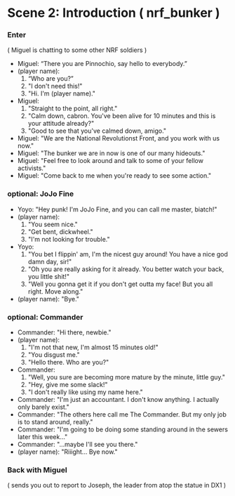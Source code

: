 Scene 2: Introduction ( nrf_bunker )
=====

### Enter
( Miguel is chatting to some other NRF soldiers )

- Miguel: “There you are Pinnochio, say hello to everybody.”
- (player name):
  1. “Who are you?”
  2. "I don't need this!"
  3. "Hi. I'm (player name)."
- Miguel:
  1. "Straight to the point, all right."
  2. "Calm down, cabron. You've been alive for 10 minutes and this is your attitude already?"
  3. "Good to see that you've calmed down, amigo."
- Miguel: "We are the National Revolutionst Front, and you work with us now."
- Miguel: "The bunker we are in now is one of our many hideouts."
- Miguel: "Feel free to look around and talk to some of your fellow activists."
- Miguel: "Come back to me when you're ready to see some action."

### optional: JoJo Fine
- Yoyo: "Hey punk! I'm JoJo Fine, and you can call me master, biatch!"
- (player name):
  1. "You seem nice."
  2. "Get bent, dickwheel."
  3. "I'm not looking for trouble."
- Yoyo:
  1. "You bet I flippin' am, I'm the nicest guy around! You have a nice god damn day, sir!"
  2. "Oh you are really asking for it already. You better watch your back, you little shit!"
  3. "Well you gonna get it if you don't get outta my face! But you all right. Move along."
- (player name): "Bye."

### optional: Commander
- Commander: "Hi there, newbie."
- (player name):
  1. "I'm not that new, I'm almost 15 minutes old!"
  2. "You disgust me."
  3. "Hello there. Who are you?"
- Commander:
  1. "Well, you sure are becoming more mature by the minute, little guy."
  2. "Hey, give me some slack!"
  3. "I don't really like using my name here."
- Commander: "I'm just an accountant. I don't know anything. I actually only barely exist."
- Commander: "The others here call me The Commander. But my only job is to stand around, really."
- Commander: "I'm going to be doing some standing around in the sewers later this week..."
- Commander: "...maybe I'll see you there."
- (player name): "Riiight... Bye now."

### Back with Miguel
( sends you out to report to Joseph, the leader from atop the statue in DX1 )
